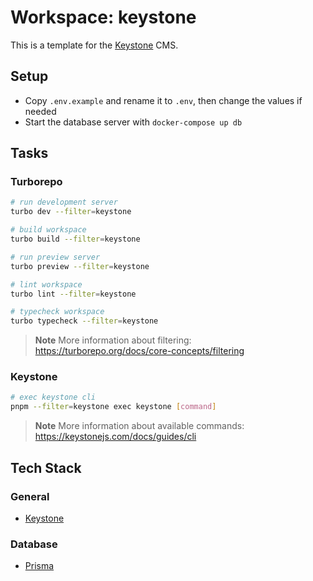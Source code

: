 # Workspace: keystone

This is a template for the [Keystone](https://keystonejs.com) CMS.

## Setup

- Copy `.env.example` and rename it to `.env`, then change the values if needed
- Start the database server with `docker-compose up db`

## Tasks

### Turborepo

```sh
# run development server
turbo dev --filter=keystone

# build workspace
turbo build --filter=keystone

# run preview server
turbo preview --filter=keystone

# lint workspace
turbo lint --filter=keystone

# typecheck workspace
turbo typecheck --filter=keystone
```

> **Note**
> More information about filtering: https://turborepo.org/docs/core-concepts/filtering

### Keystone

```sh
# exec keystone cli
pnpm --filter=keystone exec keystone [command]
```

> **Note**
> More information about available commands: https://keystonejs.com/docs/guides/cli

## Tech Stack

### General

- [Keystone](https://keystonejs.com)

### Database

- [Prisma](https://www.prisma.io)
